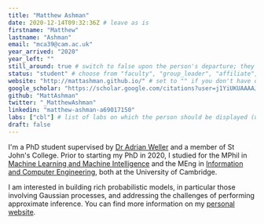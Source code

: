 ```yaml
---
title: "Matthew Ashman"
date: 2020-12-14T09:32:36Z # leave as is
firstname: "Matthew"
lastname: "Ashman"
email: "mca39@cam.ac.uk"
year_arrived: "2020"
year_left: ""
still_around: true # switch to false upon the person's departure; they will then appear as Alumnus
status: "student" # choose from "faculty", "group_leader", "affiliate", "postdoc", "student", "visitor", "support", "admin"
website: "http://mattashman.github.io/" # set to "" if you don't have one
google_scholar: "https://scholar.google.com/citations?user=j1YiUKUAAAAJ"
github: "MattAshman"
twitter: "_MatthewAshman"
linkedin: "matthew-ashman-a69017150"
labs: ["cbl"] # list of labs on which the person should be displayed (use "cbl" to display on the main CBL website, and the PI's lastname (lowercase) for individual lab's websites, e.g. "hennequin")
draft: false
---
```


<!-- Use the space below for the biography, in Markdown format. This is what will be displayed on the person's page, where you land upon clicking on the person's picture in the "People" list -->

I'm a PhD student supervised by [Dr Adrian Weller](http://mlg.eng.cam.ac.uk/adrian/) and a member of St John's College. Prior to starting my PhD in 2020, I studied for the MPhil in [Machine Learning and Machine Intelligence](https://www.mlmi.eng.cam.ac.uk/) and the MEng in [Information and Computer Engineering](https://www.undergraduate.study.cam.ac.uk/courses/engineering), both at the University of Cambridge. 

I am interested in building rich probabilistic models, in particular those involving Gaussian processes, and addressing the challenges of performing approximate inference. You can find more information on my [personal website](https://mattashman.github.io/).

